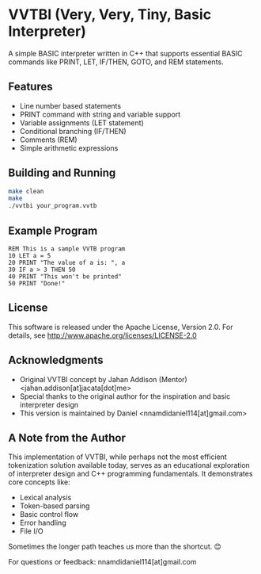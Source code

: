 # VVTBI (Very, Very, Tiny, Basic Interpreter)

A simple BASIC interpreter written in C++ that supports essential BASIC commands like PRINT, LET, IF/THEN, GOTO, and REM statements.

## Features

- Line number based statements
- PRINT command with string and variable support
- Variable assignments (LET statement)
- Conditional branching (IF/THEN)
- Comments (REM)
- Simple arithmetic expressions

## Building and Running

```bash
make clean
make
./vvtbi your_program.vvtb
```

## Example Program

```basic
REM This is a sample VVTB program
10 LET a = 5
20 PRINT "The value of a is: ", a
30 IF a > 3 THEN 50
40 PRINT "This won't be printed"
50 PRINT "Done!"
```

## License

This software is released under the Apache License, Version 2.0.
For details, see http://www.apache.org/licenses/LICENSE-2.0

## Acknowledgments

- Original VVTBI concept by Jahan Addison (Mentor) <jahan.addison[at]jacata[dot]me>
- Special thanks to the original author for the inspiration and basic interpreter design
- This version is maintained by Daniel <nnamdidaniel114[at]gmail.com>

## A Note from the Author

This implementation of VVTBI, while perhaps not the most efficient tokenization solution available today, serves as an educational exploration of interpreter design and C++ programming fundamentals. It demonstrates core concepts like:

- Lexical analysis
- Token-based parsing
- Basic control flow
- Error handling
- File I/O

Sometimes the longer path teaches us more than the shortcut. 😊

For questions or feedback: nnamdidaniel114[at]gmail.com
